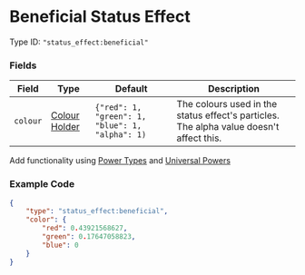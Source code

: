 # Beneficial Status Effect

Type ID: `"status_effect:beneficial"`

### Fields

   Field   | Type | Default | Description
-----------|------|---------|-------------
`colour` | [Colour Holder](../data_types/colour.md) | `{"red": 1, "green": 1, "blue": 1, "alpha": 1)` | The colours used in the status effect's particles. The alpha value doesn't affect this.

Add functionality using [Power Types](https://apoli.readthedocs.io/en/latest/types/power_types/) and [Universal Powers](../universal_powers.md)

### Example Code

```json
{
	"type": "status_effect:beneficial",
	"color": {
		"red": 0.43921568627,
		"green": 0.17647058823,
		"blue": 0
	}
}
```
